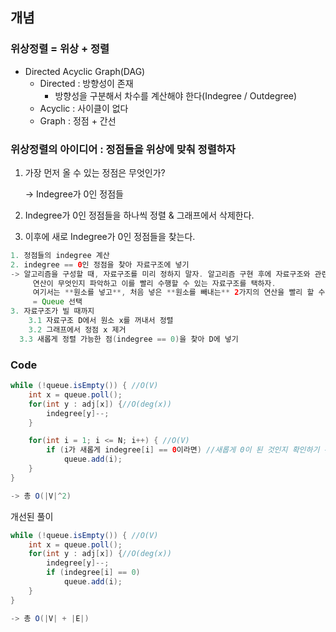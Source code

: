 ## 개념

### 위상정렬 = 위상 + 정렬

- Directed Acyclic Graph(DAG)
    - Directed : 방향성이 존재
        - 방향성을 구분해서 차수를 계산해야 한다(Indegree / Outdegree)
    - Acyclic : 사이클이 없다
    - Graph : 정점 + 간선

### 위상정렬의 아이디어 : 정점들을 위상에 맞춰 정렬하자

1. 가장 먼저 올 수 있는 정점은 무엇인가?
    
    → Indegree가 0인 정점들
    
2. Indegree가 0인 정점들을 하나씩 정렬 & 그래프에서 삭제한다.
3. 이후에 새로 Indegree가 0인 정점들을 찾는다.

```java
1. 정점들의 indegree 계산
2. indegree == 0인 정점을 찾아 자료구조에 넣기
-> 알고리즘을 구성할 때, 자료구조를 미리 정하지 말자. 알고리즘 구현 후에 자료구조와 관련된
	 연산이 무엇인지 파악하고 이를 빨리 수행할 수 있는 자료구조를 택하자.
	 여기서는 **원소를 넣고**, 처음 넣은 **원소를 빼내는** 2가지의 연산을 빨리 할 수 있어야 한다.
	 = Queue 선택
3. 자료구조가 빌 때까지
	3.1 자료구조 D에서 원소 x를 꺼내서 정렬
	3.2 그래프에서 정점 x 제거
  3.3 새롭게 정렬 가능한 점(indegree == 0)을 찾아 D에 넣기
```

### Code

```java
while (!queue.isEmpty()) { //O(V)
	int x = queue.poll();
	for(int y : adj[x]) {//O(deg(x))
		indegree[y]--;
	}

	for(int i = 1; i <= N; i++) { //O(V)
		if (i가 새롭게 indegree[i] == 0이라면) //새롭게 0이 된 것인지 확인하기 위한 visited[]이 추가적으로 필요
			queue.add(i);
	}
}

-> 총 O(|V|^2)
```

개선된 풀이

```java
while (!queue.isEmpty()) { //O(V)
	int x = queue.poll();
	for(int y : adj[x]) {//O(deg(x))
		indegree[y]--;
		if (indegree[i] == 0)
			queue.add(i);
	}
}

-> 총 O(|V| + |E|)
```
